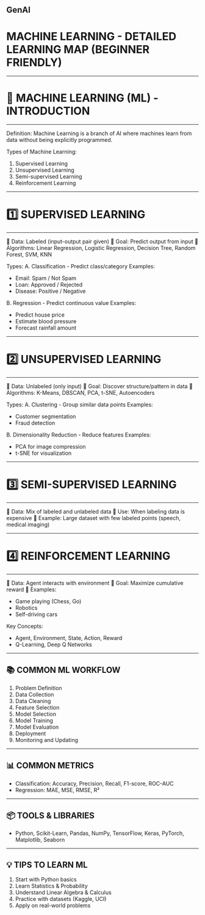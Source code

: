 ## GenAI

# MACHINE LEARNING - DETAILED LEARNING MAP (BEGINNER FRIENDLY)

---------------------------------------------
# 🌱 MACHINE LEARNING (ML) - INTRODUCTION
---------------------------------------------
Definition:
Machine Learning is a branch of AI where machines learn from data without being explicitly programmed.

Types of Machine Learning:
1. Supervised Learning
2. Unsupervised Learning
3. Semi-supervised Learning
4. Reinforcement Learning

---------------------------------------------
#  1️⃣ SUPERVISED LEARNING
---------------------------------------------
🔹 Data: Labeled (input-output pair given)
🔹 Goal: Predict output from input
🔹 Algorithms: Linear Regression, Logistic Regression, Decision Tree, Random Forest, SVM, KNN

Types:
A. Classification - Predict class/category
   Examples:
   - Email: Spam / Not Spam
   - Loan: Approved / Rejected
   - Disease: Positive / Negative

B. Regression - Predict continuous value
   Examples:
   - Predict house price
   - Estimate blood pressure
   - Forecast rainfall amount

---------------------------------------------
# 2️⃣ UNSUPERVISED LEARNING
---------------------------------------------
🔹 Data: Unlabeled (only input)
🔹 Goal: Discover structure/pattern in data
🔹 Algorithms: K-Means, DBSCAN, PCA, t-SNE, Autoencoders

Types:
A. Clustering - Group similar data points
   Examples:
   - Customer segmentation
   - Fraud detection

B. Dimensionality Reduction - Reduce features
   Examples:
   - PCA for image compression
   - t-SNE for visualization

---------------------------------------------
# 3️⃣ SEMI-SUPERVISED LEARNING
---------------------------------------------
🔹 Data: Mix of labeled and unlabeled data
🔹 Use: When labeling data is expensive
🔹 Example: Large dataset with few labeled points (speech, medical imaging)

---------------------------------------------
# 4️⃣ REINFORCEMENT LEARNING
---------------------------------------------
🔹 Data: Agent interacts with environment
🔹 Goal: Maximize cumulative reward
🔹 Examples:
   - Game playing (Chess, Go)
   - Robotics
   - Self-driving cars

Key Concepts:
- Agent, Environment, State, Action, Reward
- Q-Learning, Deep Q Networks

---------------------------------------------
📚 COMMON ML WORKFLOW
---------------------------------------------
1. Problem Definition
2. Data Collection
3. Data Cleaning
4. Feature Selection
5. Model Selection
6. Model Training
7. Model Evaluation
8. Deployment
9. Monitoring and Updating

---------------------------------------------
📊 COMMON METRICS
---------------------------------------------
- Classification: Accuracy, Precision, Recall, F1-score, ROC-AUC
- Regression: MAE, MSE, RMSE, R²

---------------------------------------------
📦 TOOLS & LIBRARIES
---------------------------------------------
- Python, Scikit-Learn, Pandas, NumPy, TensorFlow, Keras, PyTorch, Matplotlib, Seaborn

---------------------------------------------
💡 TIPS TO LEARN ML
---------------------------------------------
1. Start with Python basics
2. Learn Statistics & Probability
3. Understand Linear Algebra & Calculus
4. Practice with datasets (Kaggle, UCI)
5. Apply on real-world problems
